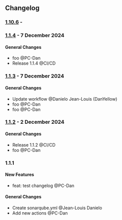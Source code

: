 ## Changelog

### [1.10.6](https://github.com/DanYellow/test/compare/1.1.4...1.10.6) - 

### [1.1.4](https://github.com/DanYellow/test/compare/1.1.3...1.1.4) -  7 December 2024 

#### General Changes

- foo @PC-Dan 
- Release 1.1.4 @CI/CD 

### [1.1.3](https://github.com/DanYellow/test/compare/1.1.2...1.1.3) -  7 December 2024 

#### General Changes

- Update workflow @Danielo Jean-Louis (DanYellow) 
- foo @PC-Dan 
- foo @PC-Dan 

### [1.1.2](https://github.com/DanYellow/test/compare/1.1.1...1.1.2) -  2 December 2024 

#### General Changes

- Release 1.1.2 @CI/CD 
- foo @PC-Dan 

### 1.1.1

#### New Features

- feat: test changelog @PC-Dan 

#### General Changes

- Create sonarqube.yml @Jean-Louis Danielo 
- Add new actions @PC-Dan 
